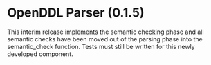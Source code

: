 OpenDDL Parser (0.1.5)
=======
This interim release implements the semantic checking phase and all semantic checks have been moved out 
of the parsing phase into the semantic_check function. Tests must still be written for this newly
developed component.


